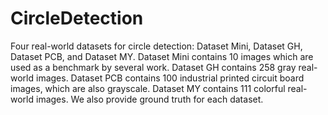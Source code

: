 # CircleDetection
Four real-world datasets for circle detection: Dataset Mini, Dataset GH, Dataset PCB, and Dataset MY.
Dataset Mini contains 10 images which are used as a benchmark by several work.
Dataset GH contains 258 gray real-world images.
Dataset PCB contains 100 industrial printed circuit board images, which are also grayscale.
Dataset MY contains 111 colorful real-world images.
We also provide ground truth for each dataset.
